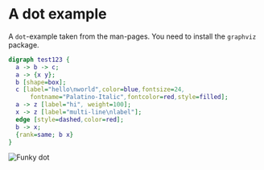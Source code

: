 # A dot example

A `dot`-example taken from the man-pages. You need to install the `graphviz` package.


```dot
digraph test123 {
  a -> b -> c;
  a -> {x y};
  b [shape=box];
  c [label="hello\nworld",color=blue,fontsize=24,
      fontname="Palatino-Italic",fontcolor=red,style=filled];
  a -> z [label="hi", weight=100];
  x -> z [label="multi-line\nlabel"];
  edge [style=dashed,color=red];
  b -> x;
  {rank=same; b x}
}
```


![Funky dot](http://db.yihui.name/knitr-examples/figure/057-engine-dot-dot-ex-1.png)
